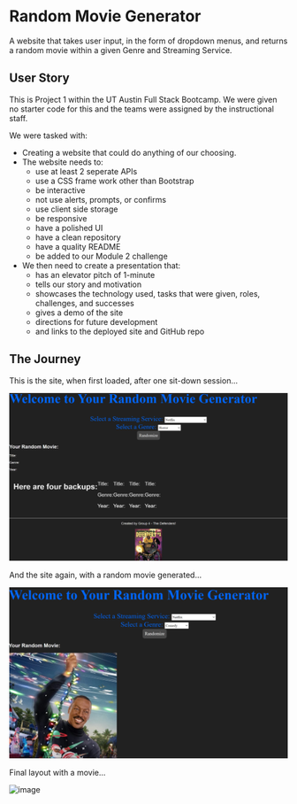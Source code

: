 # Random Movie Generator

A website that takes user input, in the form of dropdown menus, and returns a random movie within a given Genre and Streaming Service.

## User Story

This is Project 1 within the UT Austin Full Stack Bootcamp. We were given no starter code for this and the teams were assigned by the instructional staff.

We were tasked with:
- Creating a website that could do anything of our choosing.
- The website needs to: 
    - use at least 2 seperate APIs
    - use a CSS frame work other than Bootstrap
    - be interactive
    - not use alerts, prompts, or confirms
    - use client side storage
    - be responsive
    - have a polished UI
    - have a clean repository
    - have a quality README
    - be added to our Module 2 challenge
- We then need to create a presentation that:
    - has an elevator pitch of 1-minute
    - tells our story and motivation
    - showcases the technology used, tasks that were given, roles, challenges, and successes
    - gives a demo of the site
    - directions for future development
    - and links to the deployed site and GitHub repo

## The Journey

This is the site, when first loaded, after one sit-down session...

![Screenshot of the site after one sit-down session](assets/images/screenshot-initial-load.png)

And the site again, with a random movie generated...

![Site with a randomized movie](assets/images/Screenshot-randomized.png)

Final layout with a movie... 

![image](https://github.com/Beezershons/Cinemadness/assets/144726483/f7952c8b-a46d-4c79-b277-08191192c320)



